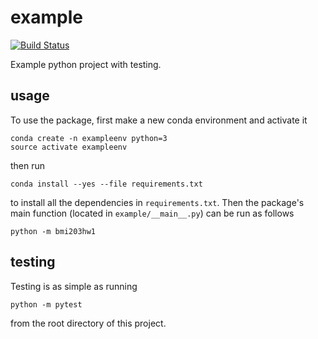 # example

[![Build
Status](https://travis-ci.org/afkung/bmi203hw1.svg?branch=master)](https://travis-ci.org/afkung/bmi203hw1)

Example python project with testing.

## usage

To use the package, first make a new conda environment and activate it

```
conda create -n exampleenv python=3
source activate exampleenv
```

then run

```
conda install --yes --file requirements.txt
```

to install all the dependencies in `requirements.txt`. Then the package's
main function (located in `example/__main__.py`) can be run as follows

```
python -m bmi203hw1
```

## testing

Testing is as simple as running

```
python -m pytest
```

from the root directory of this project.
